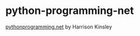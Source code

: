 # python-programming-net

[pythonprogramming.net](https://pythonprogramming.net/machine-learning-tutorials/) by Harrison Kinsley